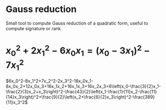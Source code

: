 # Gauss reduction
Small tool to compute Gauss reduction of a quadratic form, useful to compute signature or rank

# $x_0^2+2x_1^2-6x_0x_1=\left(x_0-3x_1\right)^2-7x_1^2$
$6x_0^2-8x_1^2+7x_2^2-2x_3^2-18x_0x_1-8x_0x_2+12x_0x_3+16x_1x_2+16x_1x_3+16x_2x_3=6\left(x_0-\frac{3}{2}x_1-\frac{2}{3}x_2+x_3\right)^2-\frac{43}{2}\left(x_1-\frac{1}{11}x_2-\frac{11}{14}x_3\right)^2+\frac{9}{2}\left(x_2+\frac{6}{2}x_3\right)^2-\frac{389}{11}x_3^2$
